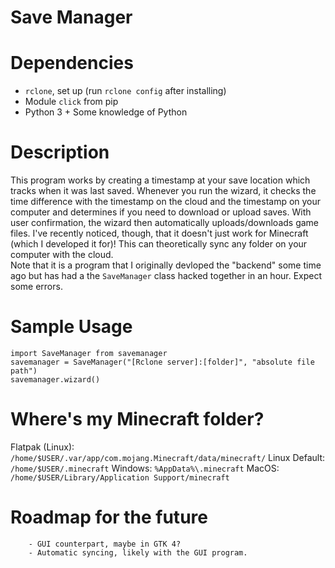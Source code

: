 Save Manager
============
# Dependencies
- `rclone`, set up (run `rclone config` after installing)
- Module `click` from pip
- Python 3 + Some knowledge of Python

# Description
This program works by creating a timestamp at your save location which tracks when it was last saved. Whenever you run the wizard, it checks the time difference with the timestamp on the cloud and the timestamp on your computer and determines if you need to download or upload saves. With user confirmation, the wizard then automatically uploads/downloads game files. I've recently noticed, though, that it doesn't just work for Minecraft (which I developed it for)! This can theoretically sync any folder on your computer with the cloud.  
Note that it is a program that I originally devloped the "backend" some time ago but has had a the `SaveManager` class hacked together in an hour. Expect some errors.

# Sample Usage
```
import SaveManager from savemanager
savemanager = SaveManager("[Rclone server]:[folder]", "absolute file path")
savemanager.wizard()
```

# Where's my Minecraft folder?
Flatpak (Linux): `/home/$USER/.var/app/com.mojang.Minecraft/data/minecraft/`
Linux Default: `/home/$USER/.minecraft`
Windows: `%AppData%\.minecraft`
MacOS: `/home/$USER/Library/Application Support/minecraft`

# Roadmap for the future
        - GUI counterpart, maybe in GTK 4?
        - Automatic syncing, likely with the GUI program.

